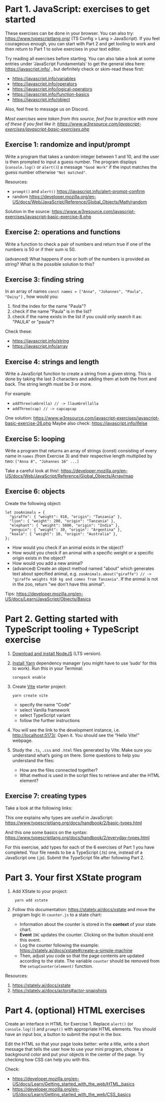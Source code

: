 # Part 1. JavaScript: exercises to get started

These exercises can be done in your browser. You can also try: https://www.typescriptlang.org/ (TS Config > Lang > JavaScript).
If you feel courageous
enough, you can start with Part 2 and get tooling to work and then
return to Part 1 to solve exercises in your text editor.

Try reading all exercises before starting. You can also take a
look at some entries under 'JavaScript Fundamentals' to get the
general idea here: https://javascript.info/ , but definitely check or
skim-read these first:

- https://javascript.info/variables
- https://javascript.info/operators
- https://javascript.info/logical-operators
- https://javascript.info/function-basics
- https://javascript.info/object

Also, feel free to message us on Discord.

*Most exercises were taken from this source, feel free to practice
with more of these if you feel like it:
https://www.w3resource.com/javascript-exercises/javascript-basic-exercises.php*


## Exercise 1: randomize and input/prompt

Write a program that takes a random integer between 1 and 10, and the user is then prompted to input a guess number. The
program displays (`console.log()` or `alert()`) a message `"Good Work"` if the input matches the guess
number otherwise `"Not matched"`.

Resources: 
- `prompt()` and `alert()` https://javascript.info/alert-prompt-confirm
- random https://developer.mozilla.org/en-US/docs/Web/JavaScript/Reference/Global_Objects/Math/random

Solution in the source:
https://www.w3resource.com/javascript-exercises/javascript-basic-exercise-8.php
    
## Exercise 2: operations and functions

Write a function to check a pair of numbers and return true if one of
the numbers is 50 or if their sum is 50.

(advanced) What happens if one or both of the numbers is provided as string? What
is the possible solution to this?

## Exercise 3: finding string
In an array of names `const names = ["Anna", "Johannes", "Paula",
"Daisy"]` , how would you:
1. find the index for the name "Paula"?
2. check if the name "Paula" is in the list?
3. check if the name exists in the list if you could only search it
as: "PAULA" or "paula"?

Check these: 
- https://javascript.info/string
- https://javascript.info/array

## Exercise 4: strings and length

Write a JavaScript function to create a string from a given
string. This is done by taking the last 3 characters and adding them
at both the front and back. The string length must be 3 or more.  

For example: 
- `addThree(umbrella) // -> llaumbrellalla`
- `addThree(cap) // -> capcapcap`

One solution:
https://www.w3resource.com/javascript-exercises/javascript-basic-exercise-26.php
Maybe also check: https://javascript.info/ifelse

## Exercise 5: looping
Write a program that returns an array of strings (const) consisting of
every name in `names` (from Exercise 3) and their respective length
multiplied by two: `["Anna 8", "Johannes 16" ...]`

Take a careful look at this!: https://developer.mozilla.org/en-US/docs/Web/JavaScript/Reference/Global_Objects/Array/map

## Exercise 6: objects
Create the following object: 

    let zooAnimals = {
      "giraffe": { "weight": 910, "origin": "Tanzania" },
      "lion": { "weight": 200, "origin": "Tanzania" },
      "elephant": { "weight": 5000, "origin": "India" },
      "penguin": { "weight": 30, "origin": "Argentina" },
      "koala": { "weight": 10, "origin": "Australia" },
    };

- How would you check if an animal exists in the object? 
- How would you check if an animal with a specific weight or a
  specific origin exists in the object?
- How would you add a new animal?
- (advanced) Create an object method named "about" which generates
  text about specified animal, e.g. `zooAnimals.about("giraffe") // ->
  "giraffe weights 910 kg and comes from Tanzania"`. If the animal is
  not in the zoo, return "we don't have this animal".

Tips: https://developer.mozilla.org/en-US/docs/Learn/JavaScript/Objects/Basics

# Part 2. Getting started with TypeScript tooling + TypeScript exercise
1.  [Download and install NodeJS](https://nodejs.org/en/download/) (LTS version).
2.  [Install Yarn](https://yarnpkg.com/getting-started/install) dependency manager (you might have to use &rsquo;sudo&rsquo; for
    this to work). Run this in your Terminal:
    
        corepack enable

3.  Create [Vite](https://vitejs.dev/) starter project:
    
        yarn create vite
    
    -   specify the name "Code"
    -   select Vanilla framework
    -   select TypeScript variant
    -   follow the further instructions
4.  You will see the link to the development instance,
    i.e. <http://localhost:5173/>. Open it. You should see the &ldquo;Hello
    Vite!&rdquo; webpage.
5.  Study the `.ts`, `.css` and `.html` files generated by Vite. Make
    sure you understand what&rsquo;s going on there. Some questions to
    help you understand the files:
    - How are the files connected together? 
    - What method is used in the script files to retrieve and alter the
      HTML element?
      
## Exercise 7: creating types

Take a look at the following links:

This one explains why types are useful in JavaScript: https://www.typescriptlang.org/docs/handbook/2/basic-types.html

And this one some basics on the syntax: https://www.typescriptlang.org/docs/handbook/2/everyday-types.html

For this exercise, add types for each of the 6 exercises of Part 1 you have completed. Your file needs to be a TypeScript (.ts) one, instead of a JavaScript one (.js). Submit the TypeScript file after following Part 2.


      
# Part 3. Your first XState program
1. Add XState to your project:
    
        yarn add xstate
     
2. Follow this documentation: https://stately.ai/docs/xstate and
   move the program logic in `counter.js` to a state chart:
   - Information about the counter is stored in the **context** of
     your state chart.
   - **Event** `INC` updates the counter. Clicking on the button should
     emit this event.
   - Log the counter following the example:
     https://stately.ai/docs/xstate#create-a-simple-machine
   - Then, adjust you code so that the page contents are updated
     according to the state. The variable `counter` should be removed
     from the `setupCounter(element)` function.
     
Resources:
1. https://stately.ai/docs/xstate
2. https://stately.ai/docs/actors#actor-snapshots

# Part 4. (optional) HTML exercises

Create an interface in HTML for Exercise 1. Replace `alert()` (or
`console.log()`) and `prompt()` with appropriate HTML elements. You
should have an input box,  a button to submit the input in the
box.

Edit the HTML so that your page looks better: write a title, write a
short message that tells the user how to use your mini program, choose
a background color and put your objects in the center of the page.
Try checking how CSS can help you with this.

Check:
- https://developer.mozilla.org/en-US/docs/Learn/Getting_started_with_the_web/HTML_basics
- https://developer.mozilla.org/en-US/docs/Learn/Getting_started_with_the_web/CSS_basics